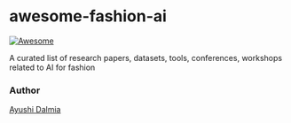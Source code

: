 # awesome-fashion-ai

[![Awesome](https://awesome.re/badge.svg)](https://awesome.re)

A curated list of research papers, datasets, tools, conferences, workshops related to AI for fashion





### Author
[Ayushi Dalmia](https://github.com/ayushidalmia)
